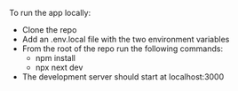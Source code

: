 To run the app locally: 

- Clone the repo
- Add an .env.local file with the two environment variables
- From the root of the repo run the following commands:
  - npm install
  - npx next dev
- The development server should start at localhost:3000
